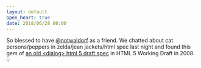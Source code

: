 ```yaml
---
layout: default
open_heart: true
date: 2018/06/28 00:00
---
```


So blessed to have [@notwaldorf](https://twitter.com/notwaldorf) as a friend. We chatted about cat persons/peppers in zelda/jean jackets/html spec last night and found this gem of [an old &lt;dialog&gt; html 5 draft spec](https://www.w3.org/TR/2008/WD-html5-20080122/#the-dialog) in HTML 5 Working Draft in 2008. 💡
